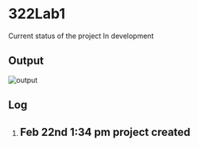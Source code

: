 # 322Lab1

Current status of the project
In development
## Output
![output](https://cdn.discordapp.com/attachments/636118401080885259/682776614559285260/Lab1_test.PNG)
## Log
1. Feb 22nd 1:34 pm project created
   -
